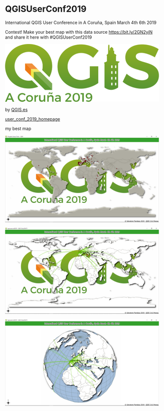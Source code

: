# QGISUserConf2019
International QGIS User Conference in A Coruña, Spain March 4th 6th 2019 

Contest! Make your best map with this data source https://bit.ly/2GN2yiN  and share it here with #QGISUserConf2019


![logo](/img/qgis_logo_coru_torre.png)


by [QGIS.es](http://2019.qgis.es/)

[user_conf_2019_homepage](https://github.com/qgises/user_conf_2019_homepage)

my best map

![logo](/img/my_best_map_pigreco.png)

![logo](/img/my_best_map_pigreco2.png)

![logo](/img/my_best_map_pigreco3.png)
